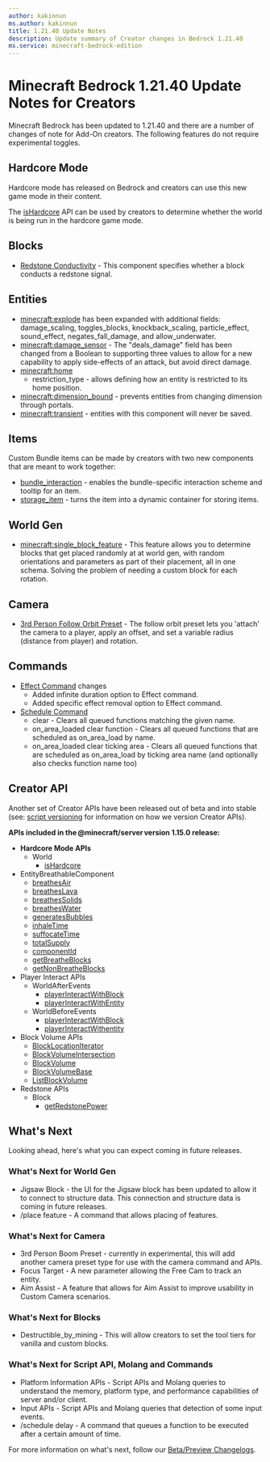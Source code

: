 ```yaml
---
author: kakinnun
ms.author: kakinnun
title: 1.21.40 Update Notes
description: Update summary of Creator changes in Bedrock 1.21.40
ms.service: minecraft-bedrock-edition
---
```

# Minecraft Bedrock 1.21.40 Update Notes for Creators

Minecraft Bedrock has been updated to 1.21.40 and there are a number of changes of note for Add-On creators. The following features do not require experimental toggles.

## Hardcore Mode

Hardcore mode has released on Bedrock and creators can use this new game mode in their content. 

The [isHardcore](../ScriptAPI/minecraft/server/World.md#ishardcore) API can be used by creators to determine whether the world is being run in the hardcore game mode.

## Blocks

 - [Redstone Conductivity](../Reference/Content/BlockReference/Examples/BlockComponents/minecraftBlock_redstone_conductivity.md) - This component specifies whether a block conducts a redstone signal.

## Entities

- [minecraft:explode](../Reference/Content/EntityReference/Examples/EntityComponents/minecraftComponent_explode.md) has been expanded with additional fields: damage_scaling, toggles_blocks, knockback_scaling, particle_effect, sound_effect, negates_fall_damage, and allow_underwater.
- [minecraft:damage_sensor](../Reference/Content/EntityReference/Examples/EntityComponents/minecraftComponent_damage_sensor.md) - The "deals_damage" field has been changed from a Boolean to supporting three values to allow for a new capability to apply side-effects of an attack, but avoid direct damage.
- [minecraft:home](../Reference/Content/EntityReference/Examples/EntityComponents/minecraftComponent_home.md)
  - restriction_type - allows defining how an entity is restricted to its home position.
- [minecraft:dimension_bound](../Reference/Content/EntityReference/Examples/EntityComponents/minecraftComponent_dimension_bound.md) - prevents entities from changing dimension through portals.
- [minecraft:transient](../Reference/Content/EntityReference/Examples/EntityComponents/minecraftComponent_transient.md) - entities with this component will never be saved.

## Items

Custom Bundle items can be made by creators with two new components that are meant to work together:
- [bundle_interaction](../Reference/Content/ItemReference/Examples/ItemComponents/minecraft_bundle_interaction.md) - enables the bundle-specific interaction scheme and tooltip for an item.
- [storage_item](../Reference/Content/ItemReference/Examples/ItemComponents/minecraft_storage_item.md) - turns the item into a dynamic container for storing items.

## World Gen

- [minecraft:single_block_feature](../Reference/Content/FeaturesReference/Examples/Features/minecraftSingle_block_feature.md) - This feature allows you to determine blocks that get placed randomly at at world gen, with random orientations and parameters as part of their placement, all in one schema. Solving the problem of needing a custom block for each rotation.

## Camera

- [3rd Person Follow Orbit Preset](../Documents/CameraSystem/CameraPresetThirdPerson.md#follow-orbit) - The follow orbit preset lets you 'attach' the camera to a player, apply an offset, and set a variable radius (distance from player) and rotation.

## Commands

- [Effect Command](../Commands/commands/effect.md) changes
  - Added infinite duration option to Effect command.
  - Added specific effect removal option to Effect command. 
- [Schedule Command](../Commands/commands/schedule.md)
  - clear - Clears all queued functions matching the given name.
  - on_area_loaded clear function - Clears all queued functions that are scheduled as on_area_load by name.
  - on_area_loaded clear ticking area - Clears all queued functions that are scheduled as on_area_load by ticking area name (and optionally also checks function name too)

## Creator API

Another set of Creator APIs have been released out of beta and into stable (see: [script versioning](ScriptVersioning.md) for information on how we version Creator APIs).

**APIs included in the @minecraft/server version 1.15.0 release:**

- **Hardcore Mode APIs**
  - World
    - [isHardcore](../ScriptAPI/minecraft/server/World.md#ishardcore)
- EntityBreathableComponent
  - [breathesAir](../ScriptAPI/minecraft/server/EntityBreathableComponent.md#breathesair)
  - [breathesLava](../ScriptAPI/minecraft/server/EntityBreathableComponent.md#breatheslava)
  - [breathesSolids](../ScriptAPI/minecraft/server/EntityBreathableComponent.md#breathessolids)
  - [breathesWater](../ScriptAPI/minecraft/server/EntityBreathableComponent.md#breatheswater)
  - [generatesBubbles](../ScriptAPI/minecraft/server/EntityBreathableComponent.md#generatesbubbles)
  - [inhaleTime](../ScriptAPI/minecraft/server/EntityBreathableComponent.md#inhaletime)
  - [suffocateTime](../ScriptAPI/minecraft/server/EntityBreathableComponent.md#suffocatetime)
  - [totalSupply](../ScriptAPI/minecraft/server/EntityBreathableComponent.md#totalsupply)
  - [componentId](../ScriptAPI/minecraft/server/EntityBreathableComponent.md#componentid)
  - [getBreatheBlocks](../ScriptAPI/minecraft/server/EntityBreathableComponent.md#getbreatheblocks)
  - [getNonBreatheBlocks](../ScriptAPI/minecraft/server/EntityBreathableComponent.md#getnonbreatheblocks)
- Player Interact APIs
  - WorldAfterEvents
    - [playerInteractWithBlock](../ScriptAPI/minecraft/server/WorldAfterEvents.md#playerinteractwithblock)
    - [playerInteractWithEntity](../ScriptAPI/minecraft/server/WorldAfterEvents.md#playerinteractwithentity)
  - WorldBeforeEvents
    - [playerInteractWithBlock](../ScriptAPI/minecraft/server/WorldBeforeEvents.md#playerinteractwithblock)
    - [playerInteractWithentity](../ScriptAPI/minecraft/server/WorldBeforeEvents.md#playerinteractwithentity)
- Block Volume APIs
  - [BlockLocationIterator](../ScriptAPI/minecraft/server/BlockLocationIterator.md)
  - [BlockVolumeIntersection](../ScriptAPI/minecraft/server/BlockVolumeIntersection.md)
  - [BlockVolume](../ScriptAPI/minecraft/server/BlockVolume.md)
  - [BlockVolumeBase](../ScriptAPI/minecraft/server/BlockVolumeBase.md)
  - [ListBlockVolume](../ScriptAPI/minecraft/server/ListBlockVolume.md)
- Redstone APIs
  - Block
    - [getRedstonePower](../ScriptAPI/minecraft/server/Block.md#getredstonepower)

## What's Next

Looking ahead, here's what you can expect coming in future releases.

### What's Next for World Gen

- Jigsaw Block - the UI for the Jigsaw block has been updated to allow it to connect to structure data. This connection and structure data is coming in future releases.
- /place feature - A command that allows placing of features.

### What's Next for Camera

- 3rd Person Boom Preset - currently in experimental, this will add another camera preset type for use with the camera command and APIs.
- Focus Target - A new parameter allowing the Free Cam to track an entity.
- Aim Assist - A feature that allows for Aim Assist to improve usability in Custom Camera scenarios.

### What's Next for Blocks

- Destructible_by_mining - This will allow creators to set the tool tiers for vanilla and custom blocks.

### What's Next for Script API, Molang and Commands

- Platform Information APIs - Script APIs and Molang queries to understand the memory, platform type, and performance capabilities of server and/or client.
- Input APIs - Script APIs and Molang queries that detection of some input events.
- /schedule delay - A command that queues a function to be executed after a certain amount of time. 

For more information on what's next, follow our [Beta/Preview Changelogs](https://feedback.minecraft.net/hc/sections/360001185332).
